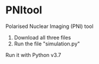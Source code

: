# PNItool
Polarised Nuclear Imaging (PNI) tool 

1. Download all three files
2. Run the file "simulation.py"

Run it with Python v3.7
